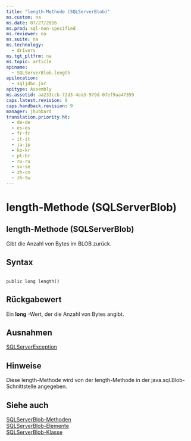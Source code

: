 ```yaml
---
title: "length-Methode (SQLServerBlob)"
ms.custom: na
ms.date: 07/27/2016
ms.prod: sql-non-specified
ms.reviewer: na
ms.suite: na
ms.technology: 
  - drivers
ms.tgt_pltfrm: na
ms.topic: article
apiname: 
  - SQLServerBlob.length
apilocation: 
  - sqljdbc.jar
apitype: Assembly
ms.assetid: aa233ccb-72d3-4ea3-979d-07ef9aa47359
caps.latest.revision: 9
caps.handback.revision: 9
manager: jhubbard
translation.priority.ht: 
  - de-de
  - es-es
  - fr-fr
  - it-it
  - ja-jp
  - ko-kr
  - pt-br
  - ru-ru
  - sv-se
  - zh-cn
  - zh-tw
---
```

# length-Methode (SQLServerBlob)
    
## length\-Methode \(SQLServerBlob\)  
 Gibt die Anzahl von Bytes im BLOB zurück.  
  
## Syntax  
  
```  
  
public long length()  
```  
  
## Rückgabewert  
 Ein **long** \-Wert, der die Anzahl von Bytes angibt.  
  
## Ausnahmen  
 [SQLServerException](../content/SQLServerException-Class.md)  
  
## Hinweise  
 Diese length\-Methode wird von der length\-Methode in der java.sql.Blob\-Schnittstelle angegeben.  
  
## Siehe auch  
 [SQLServerBlob-Methoden](../content/SQLServerBlob-Methods.md)   
 [SQLServerBlob-Elemente](../content/SQLServerBlob-Members.md)   
 [SQLServerBlob-Klasse](../content/SQLServerBlob-Class.md)  
  
  